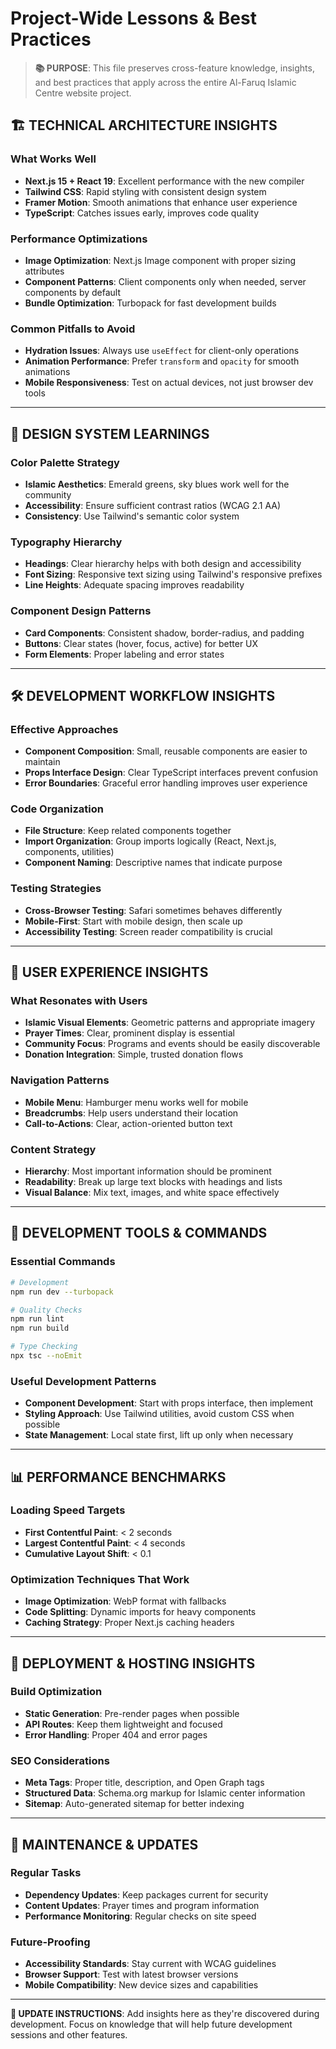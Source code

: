 # Project-Wide Lessons & Best Practices

> **📚 PURPOSE**: This file preserves cross-feature knowledge, insights, and best practices that apply across the entire Al-Faruq Islamic Centre website project.

## 🏗️ TECHNICAL ARCHITECTURE INSIGHTS

### What Works Well
- **Next.js 15 + React 19**: Excellent performance with the new compiler
- **Tailwind CSS**: Rapid styling with consistent design system
- **Framer Motion**: Smooth animations that enhance user experience
- **TypeScript**: Catches issues early, improves code quality

### Performance Optimizations
- **Image Optimization**: Next.js Image component with proper sizing attributes
- **Component Patterns**: Client components only when needed, server components by default
- **Bundle Optimization**: Turbopack for fast development builds

### Common Pitfalls to Avoid
- **Hydration Issues**: Always use `useEffect` for client-only operations
- **Animation Performance**: Prefer `transform` and `opacity` for smooth animations
- **Mobile Responsiveness**: Test on actual devices, not just browser dev tools

---

## 🎨 DESIGN SYSTEM LEARNINGS

### Color Palette Strategy
- **Islamic Aesthetics**: Emerald greens, sky blues work well for the community
- **Accessibility**: Ensure sufficient contrast ratios (WCAG 2.1 AA)
- **Consistency**: Use Tailwind's semantic color system

### Typography Hierarchy
- **Headings**: Clear hierarchy helps with both design and accessibility
- **Font Sizing**: Responsive text sizing using Tailwind's responsive prefixes
- **Line Heights**: Adequate spacing improves readability

### Component Design Patterns
- **Card Components**: Consistent shadow, border-radius, and padding
- **Buttons**: Clear states (hover, focus, active) for better UX
- **Form Elements**: Proper labeling and error states

---

## 🛠️ DEVELOPMENT WORKFLOW INSIGHTS

### Effective Approaches
- **Component Composition**: Small, reusable components are easier to maintain
- **Props Interface Design**: Clear TypeScript interfaces prevent confusion
- **Error Boundaries**: Graceful error handling improves user experience

### Code Organization
- **File Structure**: Keep related components together
- **Import Organization**: Group imports logically (React, Next.js, components, utilities)
- **Component Naming**: Descriptive names that indicate purpose

### Testing Strategies
- **Cross-Browser Testing**: Safari sometimes behaves differently
- **Mobile-First**: Start with mobile design, then scale up
- **Accessibility Testing**: Screen reader compatibility is crucial

---

## 🎯 USER EXPERIENCE INSIGHTS

### What Resonates with Users
- **Islamic Visual Elements**: Geometric patterns and appropriate imagery
- **Prayer Times**: Clear, prominent display is essential
- **Community Focus**: Programs and events should be easily discoverable
- **Donation Integration**: Simple, trusted donation flows

### Navigation Patterns
- **Mobile Menu**: Hamburger menu works well for mobile
- **Breadcrumbs**: Help users understand their location
- **Call-to-Actions**: Clear, action-oriented button text

### Content Strategy
- **Hierarchy**: Most important information should be prominent
- **Readability**: Break up large text blocks with headings and lists
- **Visual Balance**: Mix text, images, and white space effectively

---

## 🔧 DEVELOPMENT TOOLS & COMMANDS

### Essential Commands
```bash
# Development
npm run dev --turbopack

# Quality Checks
npm run lint
npm run build

# Type Checking
npx tsc --noEmit
```

### Useful Development Patterns
- **Component Development**: Start with props interface, then implement
- **Styling Approach**: Use Tailwind utilities, avoid custom CSS when possible
- **State Management**: Local state first, lift up only when necessary

---

## 📊 PERFORMANCE BENCHMARKS

### Loading Speed Targets
- **First Contentful Paint**: < 2 seconds
- **Largest Contentful Paint**: < 4 seconds
- **Cumulative Layout Shift**: < 0.1

### Optimization Techniques That Work
- **Image Optimization**: WebP format with fallbacks
- **Code Splitting**: Dynamic imports for heavy components
- **Caching Strategy**: Proper Next.js caching headers

---

## 🚀 DEPLOYMENT & HOSTING INSIGHTS

### Build Optimization
- **Static Generation**: Pre-render pages when possible
- **API Routes**: Keep them lightweight and focused
- **Error Handling**: Proper 404 and error pages

### SEO Considerations
- **Meta Tags**: Proper title, description, and Open Graph tags
- **Structured Data**: Schema.org markup for Islamic center information
- **Sitemap**: Auto-generated sitemap for better indexing

---

## 🔄 MAINTENANCE & UPDATES

### Regular Tasks
- **Dependency Updates**: Keep packages current for security
- **Content Updates**: Prayer times and program information
- **Performance Monitoring**: Regular checks on site speed

### Future-Proofing
- **Accessibility Standards**: Stay current with WCAG guidelines
- **Browser Support**: Test with latest browser versions
- **Mobile Compatibility**: New device sizes and capabilities

---

**📝 UPDATE INSTRUCTIONS**: Add insights here as they're discovered during development. Focus on knowledge that will help future development sessions and other features.